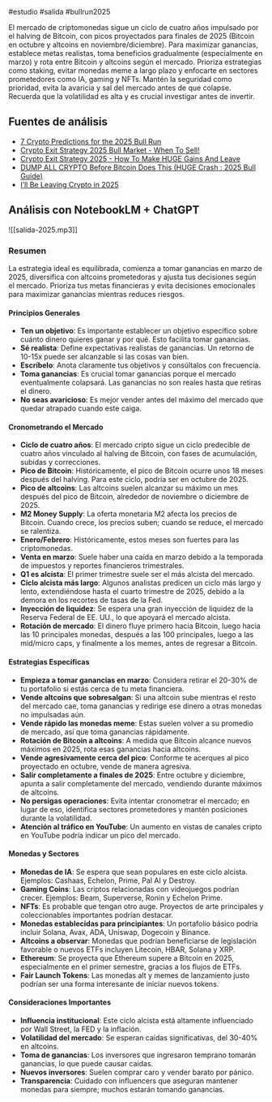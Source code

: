 #estudio #salida #bullrun2025 

El mercado de criptomonedas sigue un ciclo de cuatro años impulsado por el halving de Bitcoin, con picos proyectados para finales de 2025 (Bitcoin en octubre y altcoins en noviembre/diciembre). Para maximizar ganancias, establece metas realistas, toma beneficios gradualmente (especialmente en marzo) y rota entre Bitcoin y altcoins según el mercado. Prioriza estrategias como staking, evitar monedas meme a largo plazo y enfocarte en sectores prometedores como IA, gaming y NFTs. Mantén la seguridad como prioridad, evita la avaricia y sal del mercado antes de que colapse. Recuerda que la volatilidad es alta y es crucial investigar antes de invertir.
## Fuentes de análisis
- [7 Crypto Predictions for the 2025 Bull Run](https://www.youtube.com/watch?v=baAz85vlkBE&t=506s)
- [Crypto Exit Strategy 2025 Bull Market - When To Sell!](https://www.youtube.com/watch?v=2BTrEk0JU4g&t=1s)
- [Crypto Exit Strategy 2025 - How To Make HUGE Gains And Leave](https://www.youtube.com/watch?v=5hfBkvEqt9w)
- [DUMP ALL CRYPTO Before Bitcoin Does This (HUGE Crash : 2025 Bull Guide)](https://www.youtube.com/watch?v=smhbENZS8gE)
- [I’ll Be Leaving Crypto in 2025](https://youtu.be/m8wvCwnI_Qk)
## Análisis con NotebookLM + ChatGPT

![[salida-2025.mp3]]
### Resumen
La estrategia ideal es equilibrada, comienza a tomar ganancias en marzo de 2025, diversifica con altcoins prometedoras y ajusta tus decisiones según el mercado. Prioriza tus metas financieras y evita decisiones emocionales para maximizar ganancias mientras reduces riesgos.
#### Principios Generales
- **Ten un objetivo**: Es importante establecer un objetivo específico sobre cuánto dinero quieres ganar y por qué. Esto facilita tomar ganancias.
- **Sé realista**: Define expectativas realistas de ganancias. Un retorno de 10-15x puede ser alcanzable si las cosas van bien.
- **Escríbelo**: Anota claramente tus objetivos y consúltalos con frecuencia.
- **Toma ganancias**: Es crucial tomar ganancias porque el mercado eventualmente colapsará. Las ganancias no son reales hasta que retiras el dinero.
- **No seas avaricioso**: Es mejor vender antes del máximo del mercado que quedar atrapado cuando este caiga.
#### Cronometrando el Mercado
- **Ciclo de cuatro años**: El mercado cripto sigue un ciclo predecible de cuatro años vinculado al halving de Bitcoin, con fases de acumulación, subidas y correcciones.
- **Pico de Bitcoin**: Históricamente, el pico de Bitcoin ocurre unos 18 meses después del halving. Para este ciclo, podría ser en octubre de 2025.
- **Pico de altcoins**: Las altcoins suelen alcanzar su máximo un mes después del pico de Bitcoin, alrededor de noviembre o diciembre de 2025.
- **M2 Money Supply**: La oferta monetaria M2 afecta los precios de Bitcoin. Cuando crece, los precios suben; cuando se reduce, el mercado se ralentiza.
- **Enero/Febrero**: Históricamente, estos meses son fuertes para las criptomonedas.
- **Venta en marzo**: Suele haber una caída en marzo debido a la temporada de impuestos y reportes financieros trimestrales.
- **Q1 es alcista**: El primer trimestre suele ser el más alcista del mercado.
- **Ciclo alcista más largo**: Algunos analistas predicen un ciclo más largo y lento, extendiéndose hasta el cuarto trimestre de 2025, debido a la demora en los recortes de tasas de la Fed.
- **Inyección de liquidez**: Se espera una gran inyección de liquidez de la Reserva Federal de EE. UU., lo que apoyará el mercado alcista.
- **Rotación de mercado**: El dinero fluye primero hacia Bitcoin, luego hacia las 10 principales monedas, después a las 100 principales, luego a las mid/micro caps, y finalmente a los memes, antes de regresar a Bitcoin.
#### Estrategias Específicas
- **Empieza a tomar ganancias en marzo**: Considera retirar el 20-30% de tu portafolio si estás cerca de tu meta financiera.
- **Vende altcoins que sobresalgan**: Si una altcoin sube mientras el resto del mercado cae, toma ganancias y redirige ese dinero a otras monedas no impulsadas aún.
- **Vende rápido las monedas meme**: Estas suelen volver a su promedio de mercado, así que toma ganancias rápidamente.
- **Rotación de Bitcoin a altcoins**: A medida que Bitcoin alcance nuevos máximos en 2025, rota esas ganancias hacia altcoins.
- **Vende agresivamente cerca del pico**: Conforme te acerques al pico proyectado en octubre, vende de manera agresiva.
- **Salir completamente a finales de 2025**: Entre octubre y diciembre, apunta a salir completamente del mercado, vendiendo durante máximos de altcoins.
- **No persigas operaciones**: Evita intentar cronometrar el mercado; en lugar de eso, identifica sectores prometedores y mantén posiciones durante la volatilidad.
- **Atención al tráfico en YouTube**: Un aumento en vistas de canales cripto en YouTube podría indicar un pico del mercado.
#### Monedas y Sectores
- **Monedas de IA**: Se espera que sean populares en este ciclo alcista. Ejemplos: Cashaas, Echelon, Prime, Pal AI y Destroy.
- **Gaming Coins**: Las criptos relacionadas con videojuegos podrían crecer. Ejemplos: Beam, Superverse, Ronin y Echelon Prime.
- **NFTs**: Es probable que tengan otro auge. Proyectos de arte principales y coleccionables importantes podrían destacar.
- **Monedas establecidas para principiantes**: Un portafolio básico podría incluir Solana, Avax, ADA, Uniswap, Dogecoin y Binance.
- **Altcoins a observar**: Monedas que podrían beneficiarse de legislación favorable o nuevos ETFs incluyen Litecoin, HBAR, Solana y XRP.
- **Ethereum**: Se proyecta que Ethereum supere a Bitcoin en 2025, especialmente en el primer semestre, gracias a los flujos de ETFs.
- **Fair Launch Tokens**: Las monedas alt y memes de lanzamiento justo podrían ser una forma interesante de iniciar nuevos tokens.
#### Consideraciones Importantes
- **Influencia institucional**: Este ciclo alcista está altamente influenciado por Wall Street, la FED y la inflación.
- **Volatilidad del mercado**: Se esperan caídas significativas, del 30-40% en altcoins.
- **Toma de ganancias**: Los inversores que ingresaron temprano tomarán ganancias, lo que puede causar caídas.
- **Nuevos inversores**: Suelen comprar caro y vender barato por pánico.
- **Transparencia**: Cuidado con influencers que aseguran mantener monedas para siempre; muchos estarán tomando ganancias.